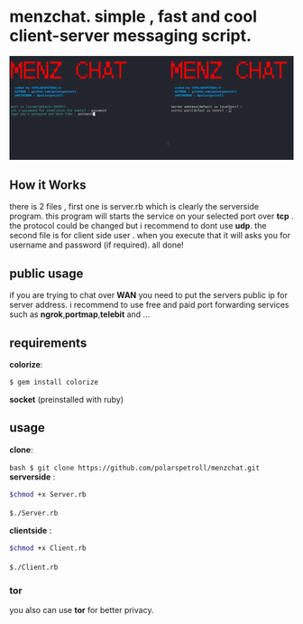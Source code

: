 
# menzchat. simple , fast and cool client-server messaging script.
![Alt text](screenshot.png?raw=true "Optional Title")
## How it Works 
there is 2 files , first one is server.rb which is clearly the serverside program. this program will starts the service on your selected port over **tcp** . the protocol could be changed but i recommend to dont use **udp**.
the second file is for client side user . when you execute that it will asks you for username and password (if required).
all done!
## public usage 
if you are trying to chat over **WAN** you need to put the servers public ip for server address. i recommend to use free and paid port forwarding services such as **ngrok**,**portmap**,**telebit** and ...
## requirements
**colorize**: 
```bash 
$ gem install colorize
```

**socket** (preinstalled with ruby)
## usage 
**clone**:

``bash
$ git clone https://github.com/polarspetroll/menzchat.git
``
**serverside** : 
```bash
$chmod +x Server.rb

$./Server.rb
```

**clientside** :
```bash
$chmod +x Client.rb

$./Client.rb
```
### tor
you also can use **tor** for better privacy.
